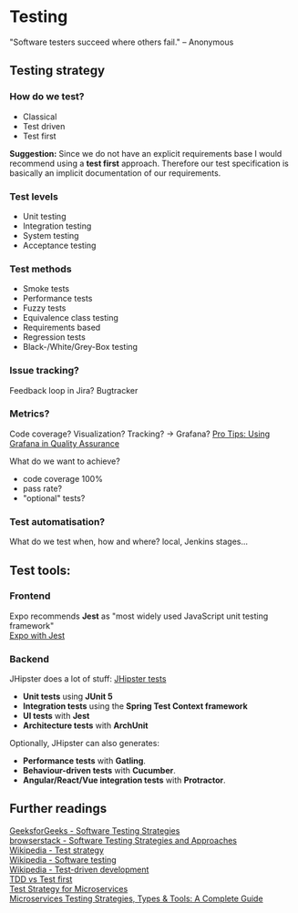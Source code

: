 # Testing
"Software testers succeed where others fail." – Anonymous

## Testing strategy
### How do we test?
- Classical
- Test driven
- Test first

**Suggestion:** Since we do not have an explicit requirements base I would recommend using a **test first** approach. Therefore our test specification is basically an implicit documentation of our requirements.

### Test levels
- Unit testing
- Integration testing
- System testing
- Acceptance testing

### Test methods
- Smoke tests
- Performance tests
- Fuzzy tests
- Equivalence class testing
- Requirements based
- Regression tests
- Black-/White/Grey-Box testing

### Issue tracking?
Feedback loop in Jira? Bugtracker
### Metrics?
Code coverage?
Visualization? Tracking? -> Grafana?
[Pro Tips: Using Grafana in Quality Assurance](https://grafana.com/blog/2018/11/29/pro-tips-using-grafana-in-quality-assurance/)

What do we want to achieve?
- code coverage 100%
- pass rate?
- "optional" tests?

### Test automatisation?
What do we test when, how and where?
local, Jenkins stages...
## Test tools:
### Frontend
Expo recommends **Jest** as "most widely used JavaScript unit testing framework"
<br>
[Expo with Jest](https://docs.expo.io/guides/testing-with-jest/)

### Backend
JHipster does a lot of stuff:
[JHipster tests](https://www.jhipster.tech/running-tests/)
- **Unit tests** using **JUnit 5**
- **Integration tests** using the **Spring Test Context framework**
- **UI tests** with **Jest**
- **Architecture tests** with **ArchUnit**

Optionally, JHipster can also generates:
- **Performance tests** with **Gatling**.
- **Behaviour-driven tests** with **Cucumber**.
- **Angular/React/Vue integration tests** with **Protractor**.

## Further readings
[GeeksforGeeks - Software Testing Strategies](https://www.geeksforgeeks.org/software-testing-strategies/)
<br>
[browserstack - Software Testing Strategies and Approaches](https://www.browserstack.com/guide/software-testing-strategies-and-approaches)
<br>
[Wikipedia - Test strategy](https://en.wikipedia.org/wiki/Test_strategy)
<br>
[Wikipedia - Software testing](https://en.wikipedia.org/wiki/Software_testing)
<br>
[Wikipedia - Test-driven development](https://en.wikipedia.org/wiki/Test-driven_development)
<br>
[TDD vs Test first](https://refactoring-legacy-code.net/tdd-vs-test-first/)
<br>
[Test Strategy for Microservices](https://www.gocd.org/2018/05/08/continuous-delivery-microservices-test-strategy/)
<br>
[Microservices Testing Strategies, Types & Tools: A Complete Guide](https://www.simform.com/microservice-testing-strategies/)

